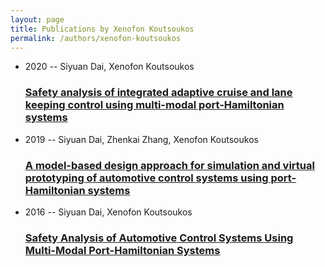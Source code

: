 ```yaml
---
layout: page
title: Publications by Xenofon Koutsoukos
permalink: /authors/xenofon-koutsoukos
---
```


<ul class="post-list">
<li><span class='post-meta'>2020 -- Siyuan Dai, Xenofon Koutsoukos</span><h3><a class='post-link' href="{{ site.baseurl }}/safety-analysis-of-integrated-adaptive-cruise-and-lane-keeping-control-using-multi-modal-port-hamiltonian-systems">Safety analysis of integrated adaptive cruise and lane keeping control using multi-modal port-Hamiltonian systems</a></h3></li>
<li><span class='post-meta'>2019 -- Siyuan Dai, Zhenkai Zhang, Xenofon Koutsoukos</span><h3><a class='post-link' href="{{ site.baseurl }}/a-model-based-design-approach-for-simulation-and-virtual-prototyping-of-automotive-control-systems-using-port-hamiltonian-systems">A model-based design approach for simulation and virtual prototyping of automotive control systems using port-Hamiltonian systems</a></h3></li>
<li><span class='post-meta'>2016 -- Siyuan Dai, Xenofon Koutsoukos</span><h3><a class='post-link' href="{{ site.baseurl }}/safety-analysis-of-automotive-control-systems-using-multi-modal-port-hamiltonian-systems">Safety Analysis of Automotive Control Systems Using Multi-Modal Port-Hamiltonian Systems</a></h3></li>

</ul>
